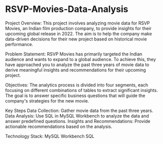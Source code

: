 # RSVP-Movies-Data-Analysis
Project Overview:
This project involves analyzing movie data for RSVP Movies, an Indian film production company, to provide insights for their upcoming global release in 2022. The aim is to help the company make data-driven decisions for their new project based on historical movie performance.

Problem Statement:
RSVP Movies has primarily targeted the Indian audience and wants to expand to a global audience. To achieve this, they have approached you to analyze the past three years of movie data to derive meaningful insights and recommendations for their upcoming project.

Objectives:
The analytics process is divided into four segments, each focusing on different combinations of tables to extract significant insights. The goal is to answer specific business questions that will guide the company's strategies for the new movie.

Key Steps
Data Collection: Gather movie data from the past three years.
Data Analysis: Use SQL in MySQL Workbench to analyze the data and answer predefined questions.
Insights and Recommendations: Provide actionable recommendations based on the analysis.

Technology Stack:
MySQL Workbench
SQL
